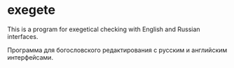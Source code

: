 # exegete
This is a program for exegetical checking with English and Russian interfaces.

Программа для богословского редактирования с русским и английским интерфейсами.
